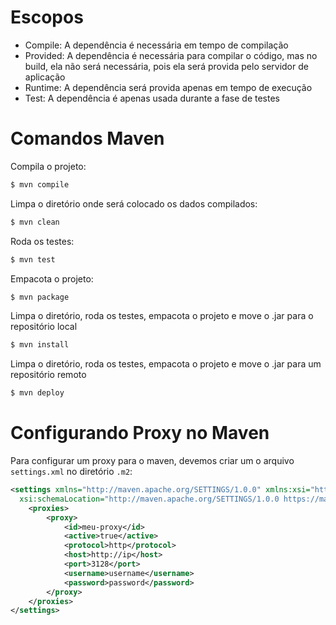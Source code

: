 # Escopos
 - Compile: A dependência é necessária em tempo de compilação
 - Provided: A dependência é necessária para compilar o código, mas no build, ela não será necessária, pois ela será provida pelo servidor de aplicação
 - Runtime: A dependência será provida apenas em tempo de execução
 - Test: A dependência é apenas usada durante a fase de testes

# Comandos Maven
Compila o projeto:
```bash
$ mvn compile
```

Limpa o diretório onde será colocado os dados compilados:
```bash
$ mvn clean
```

Roda os testes:
```bash
$ mvn test
```

Empacota o projeto:
```bash
$ mvn package
```

Limpa o diretório, roda os testes, empacota o projeto e move o .jar para o repositório local 
```bash
$ mvn install
```

Limpa o diretório, roda os testes, empacota o projeto e move o .jar para um repositório remoto
```bash
$ mvn deploy
```

# Configurando Proxy no Maven
Para configurar um proxy para o maven, devemos criar um o arquivo `settings.xml` no diretório `.m2`:

````xml
<settings xmlns="http://maven.apache.org/SETTINGS/1.0.0" xmlns:xsi="http://www.w3.org/2001/XMLSchema-instance"
  xsi:schemaLocation="http://maven.apache.org/SETTINGS/1.0.0 https://maven.apache.org/xsd/settings-1.0.0.xsd">
    <proxies>
        <proxy>
            <id>meu-proxy</id>
            <active>true</active>
            <protocol>http</protocol>
            <host>http://ip</host>
            <port>3128</port>
            <username>username</username>
            <password>password</password>
        </proxy>
    </proxies>
</settings>
````
